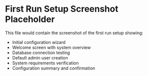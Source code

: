 # First Run Setup Screenshot Placeholder
This file would contain the screenshot of the first run setup showing:
- Initial configuration wizard
- Welcome screen with system overview
- Database connection testing
- Default admin user creation
- System requirements verification
- Configuration summary and confirmation